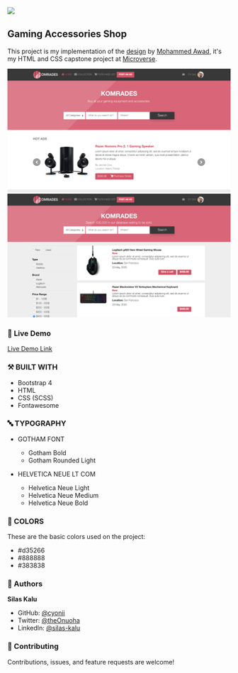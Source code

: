 ![](https://img.shields.io/badge/Microverse-blueviolet)

## Gaming Accessories Shop
This project is my implementation of the [design](https://www.behance.net/gallery/24796463/ZATTIX) by [Mohammed Awad](https://www.behance.net/M_Awad), it's my HTML and CSS capstone project at [Microverse](https://github.com/microverseinc).

![screenshot](assets/images/screenshots/screenshot-homepage.png)
![screenshot](assets/images/screenshots/screenshot-search-page.png)

### 🔗 Live Demo
[Live Demo Link](https://raw.githack.com/cyonii/gaming-accessories-shop/working-branch/index.html)

### ⚒️ BUILT WITH
- Bootstrap 4
- HTML
- CSS (SCSS)
- Fontawesome

### 🔤 TYPOGRAPHY
- GOTHAM FONT
  - Gotham Bold
  - Gotham Rounded Light

- HELVETICA NEUE LT COM
  - Helvetica Neue Light
  - Helvetica Neue Medium
  - Helvetica Neue Bold

### 🎨 COLORS
  These are the basic colors used on the project:
  - \#d35266
  - \#888888
  - \#383838

### 👤 Authors
   **Silas Kalu**

  - GitHub: [@cyonii ](https://github.com/cyonii )
  - Twitter: [@theOnuoha](https://twitter.com/theOnuoha)
  - LinkedIn: [@silas-kalu](https://www.linkedin.com/in/silas-kalu-2a9a13199/ )

### 🤝 Contributing
Contributions, issues, and feature requests are welcome!
